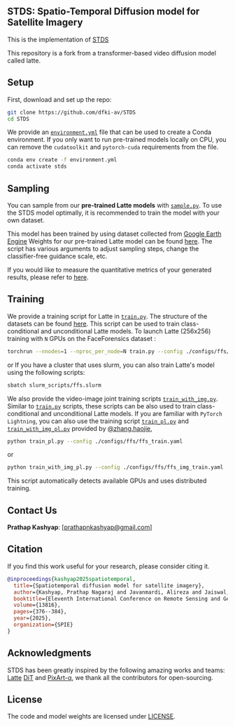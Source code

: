 ## STDS: Spatio-Temporal Diffusion model for Satellite Imagery

This is the implementation of [STDS](https://www.spiedigitallibrary.org/conference-proceedings-of-spie/13816/1381614/Spatiotemporal-diffusion-model-for-satellite-imagery/10.1117/12.3073127.full) 

This repository is a fork from a transformer-based video diffusion model called latte. 


## Setup

First, download and set up the repo:

```bash
git clone https://github.com/dfki-av/STDS
cd STDS
```

We provide an [`environment.yml`](environment.yml) file that can be used to create a Conda environment. If you only want 
to run pre-trained models locally on CPU, you can remove the `cudatoolkit` and `pytorch-cuda` requirements from the file.

```bash
conda env create -f environment.yml
conda activate stds
```


## Sampling 

You can sample from our **pre-trained Latte models** with [`sample.py`](sample/sample_from_ddim_inv_noise_deforestation.py). 
To use the STDS model optimally, it is recommended to train the model with your own dataset.

This model has been trained by using dataset collected from [Google Earth Engine](https://developers.google.com/earth-engine/datasets/)
 Weights for our pre-trained Latte model can be found [here](https://huggingface.co/maxin-cn/Latte).  The script has various arguments to adjust sampling steps, change the classifier-free guidance scale, etc.


If you would like to measure the quantitative metrics of your generated results, please refer to [here](docs/datasets_evaluation.md).

## Training

We provide a training script for Latte in [`train.py`](train.py). The structure of the datasets can be found [here](docs/datasets_evaluation.md). This script can be used to train class-conditional and unconditional
Latte models. To launch Latte (256x256) training with `N` GPUs on the FaceForensics dataset 
:

```bash
torchrun --nnodes=1 --nproc_per_node=N train.py --config ./configs/ffs/ffs_train.yaml
```

or If you have a cluster that uses slurm, you can also train Latte's model using the following scripts:

 ```bash
sbatch slurm_scripts/ffs.slurm
```

We also provide the video-image joint training scripts [`train_with_img.py`](train_with_img.py). Similar to [`train.py`](train.py) scripts, these scripts can be also used to train class-conditional and unconditional
Latte models.
If you are familiar with `PyTorch Lightning`, you can also use the training script [`train_pl.py`](train_pl.py) and [`train_with_img_pl.py`](train_with_img_pl.py) provided by [@zhang.haojie](https://github.com/zhang-haojie),

```bash
python train_pl.py --config ./configs/ffs/ffs_train.yaml
```

or

```bash
python train_with_img_pl.py --config ./configs/ffs/ffs_img_train.yaml
```

This script automatically detects available GPUs and uses distributed training.

## Contact Us
**Prathap Kashyap**: [prathapnkashyap@gmail.com]

## Citation
If you find this work useful for your research, please consider citing it.
```bibtex
@inproceedings{kashyap2025spatiotemporal,
  title={Spatiotemporal diffusion model for satellite imagery},
  author={Kashyap, Prathap Nagaraj and Javanmardi, Alireza and Jaiswal, Pragati and Reis, Gerd and Pagani, Alain and Stricker, Didier},
  booktitle={Eleventh International Conference on Remote Sensing and Geoinformation of the Environment (RSCy2025)},
  volume={13816},
  pages={376--384},
  year={2025},
  organization={SPIE}
}
```


## Acknowledgments
STDS has been greatly inspired by the following amazing works and teams: 
[Latte](https://github.com/Vchitect/Latte)
[DiT](https://github.com/facebookresearch/DiT) and [PixArt-α](https://github.com/PixArt-alpha/PixArt-alpha), we thank all the contributors for open-sourcing.


## License
The code and model weights are licensed under [LICENSE](LICENSE).
